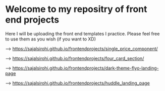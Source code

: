 # Welcome to my repositry of front end projects
Here I will be uploading the front end templates I practice. Please feel free to use them as you wish (if you want to XD)

--> https://sajalsirohi.github.io/frontendprojects/single_price_component/

--> https://sajalsirohi.github.io/frontendprojects/four_card_section/

--> https://sajalsirohi.github.io/frontendprojects/dark-theme-flyo-landing-page

--> https://sajalsirohi.github.io/frontendprojects/huddle_landing_page
